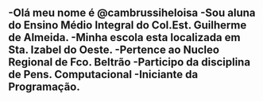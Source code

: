 -Olá meu nome é @cambrussiheloisa
-Sou aluna do Ensino Médio Integral do Col.Est. Guilherme de Almeida.
-Minha escola esta localizada em Sta. Izabel do Oeste.
-Pertence ao Nucleo Regional de Fco. Beltrão
-Participo da disciplina de Pens. Computacional
-Iniciante da Programação.
- 

<!---
cambrussiheloisa/cambrussiheloisa is a ✨ special ✨ repository because its `README.md` (this file) appears on your GitHub profile.
You can click the Preview link to take a look at your changes.
--->
